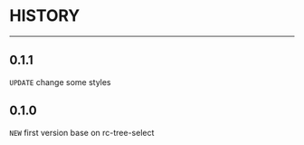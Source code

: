 # HISTORY

---

## 0.1.1
`UPDATE` change some styles

## 0.1.0
`NEW` first version base on rc-tree-select